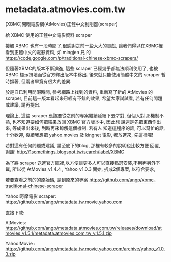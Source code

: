 metadata.atmovies.com.tw
========================

[XBMC]開眼電影網(AtMovies)正體中文刮削器(scraper) 

給 XBMC 使用的正體中文電影資料 scraper

接觸 XBMC 也有一段時間了,很感謝之前一些大大的貢獻, 讓我們得以在XBMC裡 看到正體中文的電影資料, 如 mingjen 兄 的 https://code.google.com/p/traditional-chinese-xbmc-scrapers/

但隨著XBMC的版本不斷演進, 這些 scraper 已經幾乎都無法順利使用了, 也被 XBMC 標示損壞而從官方釋出版本中移出. 後來就只能使用簡體中文的 scraper 暫時撐著, 但兩者畢竟有很大的差異.

於是自已利用閒暇時間, 參考網路上找到的資料, 重新寫了新的 AtMovies 的 scraper, 目前這一版本看起來已經有不錯的效果, 希望大家試試看, 若有任何問題或建議, 請再提出.

理論上, 這些 scraper 應該要從之前的專案繼續延續下去才對, 但個人對 那機制不熟, 也不知道要如何把結果放回 XBMC 官方版本中, 因此想 說還是先把東西作出來, 等成果出來後, 到時再來瞭解這個機制. 若有人 知道這程序的話, 可以幫忙的話, 十分歡迎, 後續我想把 yahoo.movies 及 kingnet 電影, 都放進來, 先這樣囉!

若對這有任何問題或建議, 請至底下的blog, 那裡有較多的說明也比較方便 回覆, 謝謝! http://1somethings.blogspot.tw/search/label/XBMC

為了將 scraper 送進官方庫裡,以方便讓更多人可以直接點選安裝,不用再另外下載, 
所以從 AtMovies_v1.4.4 , Yahoo_v1.0.3 開始, 拆成2個專案, 以符合要求, 

若要查看之前的的原始碼, 請到原來的專案 
https://github.com/angp/xbmc-traditional-chinese-scraper

Yahoo!奇摩電影 scraper: https://github.com/angp/metadata.tw.movie.yahoo.com

直接下載:

AtMovies: https://github.com/angp/metadata.atmovies.com.tw/releases/download/atmovies_v1.5.1/metadata.atmovies.com.tw_v.1.5.1.zip

Yahoo!Movie : https://github.com/angp/metadata.tw.movie.yahoo.com/archive/yahoo_v1.0.3.zip
